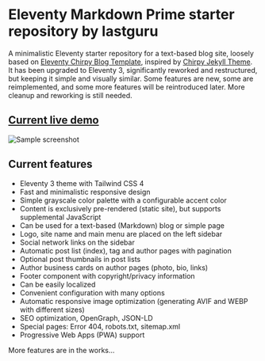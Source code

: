 # Eleventy Markdown Prime starter repository by lastguru

A minimalistic Eleventy starter repository for a text-based blog site, loosely based on [Eleventy Chirpy Blog Template](https://github.com/muenzpraeger/eleventy-chirpy-blog-template), inspired by [Chirpy Jekyll Theme](https://github.com/cotes2020/jekyll-theme-chirpy). It has been upgraded to Eleventy 3, significantly reworked and restructured, but keeping it simple and visually similar. Some features are new, some are reimplemented, and some more features will be reintroduced later. More cleanup and reworking is still needed.

## [Current live demo](https://emp-starter.lastguru.dev)

![Sample screenshot](https://emp-starter.lastguru.dev/images/sample.png)

## Current features

- Eleventy 3 theme with Tailwind CSS 4
- Fast and minimalistic responsive design
- Simple grayscale color palette with a configurable accent color
- Content is exclusively pre-rendered (static site), but supports supplemental JavaScript
- Can be used for a text-based (Markdown) blog or simple page
- Logo, site name and main menu are placed on the left sidebar
- Social network links on the sidebar
- Automatic post list (index), tag and author pages with pagination
- Optional post thumbnails in post lists
- Author business cards on author pages (photo, bio, links)
- Footer component with copyright/privacy information
- Can be easily localized
- Convenient configuration with many options
- Automatic responsive image optimization (generating AVIF and WEBP with different sizes)
- SEO optimization, OpenGraph, JSON-LD
- Special pages: Error 404, robots.txt, sitemap.xml
- Progressive Web Apps (PWA) support

More features are in the works...
